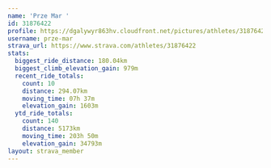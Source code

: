 ```yaml
---
name: 'Prze Mar '
id: 31876422
profile: https://dgalywyr863hv.cloudfront.net/pictures/athletes/31876422/22548952/4/large.jpg
username: prze-mar
strava_url: https://www.strava.com/athletes/31876422
stats:
  biggest_ride_distance: 180.04km
  biggest_climb_elevation_gain: 979m
  recent_ride_totals:
    count: 10
    distance: 294.07km
    moving_time: 07h 37m
    elevation_gain: 1603m
  ytd_ride_totals:
    count: 140
    distance: 5173km
    moving_time: 203h 50m
    elevation_gain: 34793m
layout: strava_member
--- 
```

